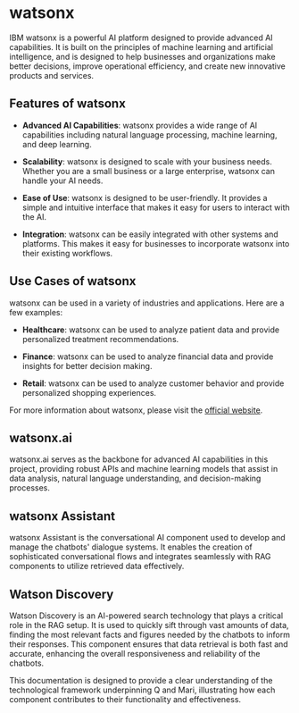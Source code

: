 # watsonx

IBM watsonx is a powerful AI platform designed to provide advanced AI capabilities. It is built on the principles of machine learning and artificial intelligence, and is designed to help businesses and organizations make better decisions, improve operational efficiency, and create new innovative products and services.

## Features of watsonx

- **Advanced AI Capabilities**: watsonx provides a wide range of AI capabilities including natural language processing, machine learning, and deep learning.

- **Scalability**: watsonx is designed to scale with your business needs. Whether you are a small business or a large enterprise, watsonx can handle your AI needs.

- **Ease of Use**: watsonx is designed to be user-friendly. It provides a simple and intuitive interface that makes it easy for users to interact with the AI.

- **Integration**: watsonx can be easily integrated with other systems and platforms. This makes it easy for businesses to incorporate watsonx into their existing workflows.

## Use Cases of watsonx

watsonx can be used in a variety of industries and applications. Here are a few examples:

- **Healthcare**: watsonx can be used to analyze patient data and provide personalized treatment recommendations.

- **Finance**: watsonx can be used to analyze financial data and provide insights for better decision making.

- **Retail**: watsonx can be used to analyze customer behavior and provide personalized shopping experiences.

For more information about watsonx, please visit the [official website](https://www.watsonx.ai).

## watsonx.ai

watsonx.ai serves as the backbone for advanced AI capabilities in this project, providing robust APIs and machine learning models that assist in data analysis, natural language understanding, and decision-making processes.

## watsonx Assistant

watsonx Assistant is the conversational AI component used to develop and manage the chatbots' dialogue systems. It enables the creation of sophisticated conversational flows and integrates seamlessly with RAG components to utilize retrieved data effectively.

## Watson Discovery

Watson Discovery is an AI-powered search technology that plays a critical role in the RAG setup. It is used to quickly sift through vast amounts of data, finding the most relevant facts and figures needed by the chatbots to inform their responses. This component ensures that data retrieval is both fast and accurate, enhancing the overall responsiveness and reliability of the chatbots.

This documentation is designed to provide a clear understanding of the technological framework underpinning Q and Mari, illustrating how each component contributes to their functionality and effectiveness.
